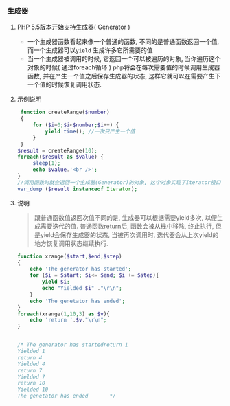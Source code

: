 ### 生成器

1. PHP 5.5版本开始支持生成器( Generator )

   * 一个生成器函数看起来像一个普通的函数, 不同的是普通函数返回一个值, 而一个生成器可以`yield` 生成许多它所需要的值
   * 当一个生成器被调用的时候, 它返回一个可以被遍历的对象, 当你遍历这个对象的时候( 通过foreach循环 ) php将会在每次需要值的时候调用生成器函数, 并在产生一个值之后保存生成器的状态, 这样它就可以在需要产生下一个值的时候恢复调用状态.

2. 示例说明

   ```php
    function createRange($number)
    {
        for ($i=0;$i<$number;$i++) {
            yield time(); //一次只产生一个值
        }
    }
   $result = createRange(10);
   foreach($result as $value) {
        sleep(1);
        echo $value.'<br />';
   }
   //调用函数时就会返回一个生成器(Generator)的对象, 这个对象实现了Iterator接口
   var_dump ($result instanceof Iterator);
   ```

3. 说明

   > 跟普通函数值返回次值不同的是, 生成器可以根据需要yield多次, 以便生成需要迭代的值. 普通函数return后, 函数会被从栈中移除, 终止执行, 但是yield会保存生成器的状态, 当被再次调用时, 迭代器会从上次yield的地方恢复调用状态继续执行.

   ```php
   function xrange($start,$end,$step)
   {
       echo 'The generator has started';
       for ($i = $start; $i<= $end; $i += $step){
           yield $i;
           echo "Yielded $i" ."\r\n";
       }
       echo 'The genetator has ended';
   }
   foreach(xrange(1,10,3) as $v){
       echo 'return '.$v."\r\n";
   }


   /* The generator has startedreturn 1
   Yielded 1
   return 4
   Yielded 4
   return 7
   Yielded 7
   return 10
   Yielded 10
   The genetator has ended       */
   ```

   ​